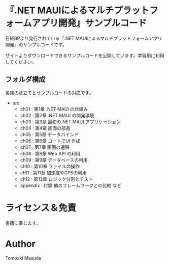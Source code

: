 # 『.NET MAUIによるマルチプラットフォームアプリ開発』サンプルコード

日経BPより発行されている『.NET MAUIによるマルチプラットフォームアプリ開発』のサンプルコードです。

サイトよりダウンロードできるサンプルコードを公開しています。学習用に利用してください。


## フォルダ構成

書籍の章立てとサンプルコードの対応です。

- src
    - ch01 : 第1章 .NET MAUI の仕組み
    - ch02 : 第2章 .NET MAUI の開発環境
    - ch03 : 第3章 最初の.NET MAUI アプリケーション
    - ch04 : 第4章 画面の部品
    - ch05 : 第5章 データバインド
    - ch06 : 第6章 コードでUI 作成
    - ch07 : 第7章 画面の遷移
    - ch08 : 第8章 Web API の利用
    - ch09 : 第9章 データベースの利用
    - ch10 : 第10章 ファイルの操作
    - ch11 : 第11章 加速度やGPSの利用
    - ch12 : 第12章 ロジック分割とテスト
    - appendix : 付録 他のフレームワークとの比較 など
    
# ライセンス＆免責

書籍に準じます。

# Author 

Tomoaki Masuda
